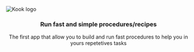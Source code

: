<img align="center" src="" alt="Kook logo" />

<h3 align="center">Run fast and simple procedures/recipes</h3>
<p align="center">The first app that allow you to build and run fast procedures to help you in yours repetetives tasks</p>
